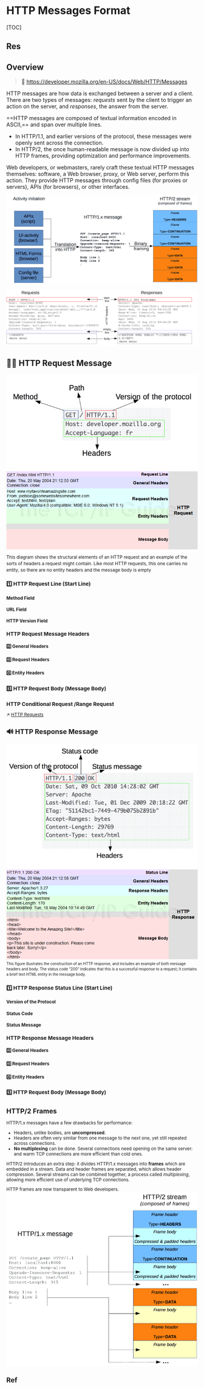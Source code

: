 # HTTP Messages Format

[TOC]



## Res


## Overview
> 🔗 https://developer.mozilla.org/en-US/docs/Web/HTTP/Messages

HTTP messages are how data is exchanged between a server and a client. There are two types of messages: _requests_ sent by the client to trigger an action on the server, and _responses_, the answer from the server.

==HTTP messages are composed of textual information encoded in ASCII,== and span over multiple lines. 
- In HTTP/1.1, and earlier versions of the protocol, these messages were openly sent across the connection. 
- In HTTP/2, the once human-readable message is now divided up into HTTP frames, providing optimization and performance improvements.

Web developers, or webmasters, rarely craft these textual HTTP messages themselves: software, a Web browser, proxy, or Web server, perform this action. They provide HTTP messages through config files (for proxies or servers), APIs (for browsers), or other interfaces.


![](../../../../../../../../Assets/Pics/Pasted%20image%2020230319141809.png)

![](../../../../../../../../Assets/Pics/Pasted%20image%2020230319141942.png)



## 🙋‍♀️ HTTP Request Message
![](../../../../../../../../Assets/Pics/Pasted%20image%2020230319140024.png)
![](../../../../../../../../Assets/Pics/Pasted%20image%2020230319135903.png)
<small>This diagram shows the structural elements of an HTTP request and an example of the sorts of headers a request might contain. Like most HTTP requests, this one carries no entity, so there are no entity headers and the message body is empty</samll>

### 1️⃣ HTTP Request Line (Start Line)
#### Method Field

#### URL Field

#### HTTP Version Field



### HTTP Request Message Headers 
#### 2️⃣ General Headers

#### 3️⃣ Request Headers

#### 4️⃣ Entity Headers


### 5️⃣ HTTP Request Body (Message Body)


### HTTP Conditional Request /Range Request
↗ [HTTP Requests](../HTTP%20Advanced%20Controls/HTTP%20Requests.md)



## 🔊 HTTP Response Message
![](../../../../../../../../Assets/Pics/Pasted%20image%2020230319140035.png)
![](../../../../../../../../Assets/Pics/Pasted%20image%2020230319135927.png)
<small>This figure illustrates the construction of an HTTP response, and includes an example of both message headers and body. The status code “200” indicates that this is a successful response to a request; it contains a brief text HTML entity in the message body.</small>


### 1️⃣ HTTP Response Status Line (Start Line)
#### Version of the Protocol

#### Status Code

#### Status Message

### HTTP Response Message Headers

#### 2️⃣ General Headers

#### 3️⃣ Request Headers

#### 4️⃣ Entity Headers


### 5️⃣ HTTP Request Body (Message Body)



## HTTP/2 Frames
HTTP/1.x messages have a few drawbacks for performance:

- Headers, unlike bodies, are **uncompressed**.
- Headers are often very similar from one message to the next one, yet still repeated across connections.
- **No multiplexing** can be done. Several connections need opening on the same server: and warm TCP connections are more efficient than cold ones.

HTTP/2 introduces an extra step: it divides HTTP/1.x messages into **frames** which are embedded in a stream. Data and header frames are separated, which allows header compression. Several streams can be combined together, a process called _multiplexing_, allowing more efficient use of underlying TCP connections.

HTTP frames are now transparent to Web developers.
![](../../../../../../../../Assets/Pics/Pasted%20image%2020230319142247.png)




## Ref
[MDC Docs /HTTP /Messages]: https://developer.mozilla.org/en-US/docs/Web/HTTP/Messages

